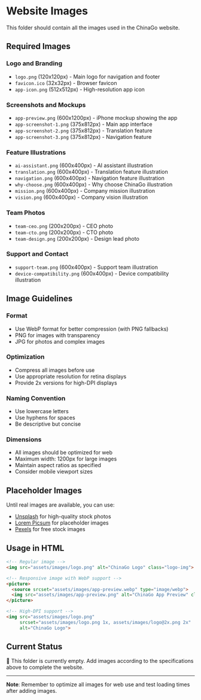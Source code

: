 # Website Images

This folder should contain all the images used in the ChinaGo website.

## Required Images

### Logo and Branding
- `logo.png` (120x120px) - Main logo for navigation and footer
- `favicon.ico` (32x32px) - Browser favicon
- `app-icon.png` (512x512px) - High-resolution app icon

### Screenshots and Mockups
- `app-preview.png` (600x1200px) - iPhone mockup showing the app
- `app-screenshot-1.png` (375x812px) - Main app interface
- `app-screenshot-2.png` (375x812px) - Translation feature
- `app-screenshot-3.png` (375x812px) - Navigation feature

### Feature Illustrations
- `ai-assistant.png` (600x400px) - AI assistant illustration
- `translation.png` (600x400px) - Translation feature illustration
- `navigation.png` (600x400px) - Navigation feature illustration
- `why-choose.png` (600x400px) - Why choose ChinaGo illustration
- `mission.png` (600x400px) - Company mission illustration
- `vision.png` (600x400px) - Company vision illustration

### Team Photos
- `team-ceo.png` (200x200px) - CEO photo
- `team-cto.png` (200x200px) - CTO photo
- `team-design.png` (200x200px) - Design lead photo

### Support and Contact
- `support-team.png` (600x400px) - Support team illustration
- `device-compatibility.png` (600x400px) - Device compatibility illustration

## Image Guidelines

### Format
- Use WebP format for better compression (with PNG fallbacks)
- PNG for images with transparency
- JPG for photos and complex images

### Optimization
- Compress all images before use
- Use appropriate resolution for retina displays
- Provide 2x versions for high-DPI displays

### Naming Convention
- Use lowercase letters
- Use hyphens for spaces
- Be descriptive but concise

### Dimensions
- All images should be optimized for web
- Maximum width: 1200px for large images
- Maintain aspect ratios as specified
- Consider mobile viewport sizes

## Placeholder Images

Until real images are available, you can use:
- [Unsplash](https://unsplash.com) for high-quality stock photos
- [Lorem Picsum](https://picsum.photos) for placeholder images
- [Pexels](https://pexels.com) for free stock images

## Usage in HTML

```html
<!-- Regular image -->
<img src="assets/images/logo.png" alt="ChinaGo Logo" class="logo-img">

<!-- Responsive image with WebP support -->
<picture>
  <source srcset="assets/images/app-preview.webp" type="image/webp">
  <img src="assets/images/app-preview.png" alt="ChinaGo App Preview" class="app-screenshot">
</picture>

<!-- High-DPI support -->
<img src="assets/images/logo.png" 
     srcset="assets/images/logo.png 1x, assets/images/logo@2x.png 2x" 
     alt="ChinaGo Logo">
```

## Current Status

📁 This folder is currently empty. Add images according to the specifications above to complete the website.

---

**Note**: Remember to optimize all images for web use and test loading times after adding images. 